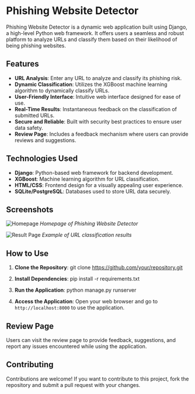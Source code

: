 # Phishing Website Detector

Phishing Website Detector is a dynamic web application built using Django, a high-level Python web framework. It offers users a seamless and robust platform to analyze URLs and classify them based on their likelihood of being phishing websites.

## Features

- **URL Analysis**: Enter any URL to analyze and classify its phishing risk.
- **Dynamic Classification**: Utilizes the XGBoost machine learning algorithm to dynamically classify URLs.
- **User-Friendly Interface**: Intuitive web interface designed for ease of use.
- **Real-Time Results**: Instantaneous feedback on the classification of submitted URLs.
- **Secure and Reliable**: Built with security best practices to ensure user data safety.
- **Review Page**: Includes a feedback mechanism where users can provide reviews and suggestions.

## Technologies Used

- **Django**: Python-based web framework for backend development.
- **XGBoost**: Machine learning algorithm for URL classification.
- **HTML/CSS**: Frontend design for a visually appealing user experience.
- **SQLite/PostgreSQL**: Databases used to store URL data securely.

## Screenshots

![Homepage](/path/to/homepage/screenshot.png)
*Homepage of Phishing Website Detector*

![Result Page](/path/to/result/page/screenshot.png)
*Example of URL classification results*

## How to Use

1. **Clone the Repository**:
    git clone https://github.com/your/repository.git

2. **Install Dependencies**:
     pip install -r requirements.txt

3. **Run the Application**:
     python manage.py runserver

4. **Access the Application**:
Open your web browser and go to `http://localhost:8000` to use the application.

## Review Page

Users can visit the review page to provide feedback, suggestions, and report any issues encountered while using the application.

## Contributing

Contributions are welcome! If you want to contribute to this project, fork the repository and submit a pull request with your changes.

     

